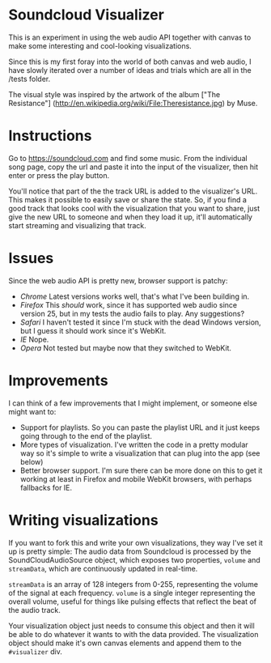 # Soundcloud Visualizer

This is an experiment in using the web audio API together with canvas to make some interesting and cool-looking visualizations.

Since this is my first foray into the world of both canvas and web audio, I have slowly iterated over a number of ideas and trials which are all in the /tests folder.

The visual style was inspired by the artwork of the album ["The Resistance"] (http://en.wikipedia.org/wiki/File:Theresistance.jpg) by Muse.

# Instructions

Go to https://soundcloud.com and find some music. From the individual song page, copy the url and paste it into the input of the visualizer, then hit enter or press the play button.

You'll notice that part of the the track URL is added to the visualizer's URL. This makes it possible to easily save or share the state. So, if you find a good track that looks cool with
 the visualization that you want to share, just give the new URL to someone and when they load it up, it'll automatically start streaming and visualizing that track.

# Issues

Since the web audio API is pretty new, browser support is patchy:

- *Chrome* Latest versions works well, that's what I've been building in.
- *Firefox* This *should* work, since it has supported web audio since version 25, but in my tests the audio fails to play. Any suggestions?
- *Safari* I haven't tested it since I'm stuck with the dead Windows version, but I guess it should work since it's WebKit.
- *IE* Nope.
- *Opera* Not tested but maybe now that they switched to WebKit.

# Improvements

I can think of a few improvements that I might implement, or someone else might want to:

- Support for playlists. So you can paste the playlist URL and it just keeps going through to the end of the playlist.
- More types of visualization. I've written the code in a pretty modular way so it's simple to write a visualization that can plug into the app (see below)
- Better browser support. I'm sure there can be more done on this to get it working at least in Firefox and mobile WebKit browsers, with perhaps fallbacks for IE.

# Writing visualizations

If you want to fork this and write your own visualizations, they way I've set it up is pretty simple:
The audio data from Soundcloud is processed by the SoundCloudAudioSource object, which exposes two properties, `volume` and `streamData`, which are continuously updated in real-time.

`streamData` is an array of 128 integers from 0-255, representing the volume of the signal at each frequency.
`volume` is a single integer representing the overall volume, useful for things like pulsing effects that reflect the beat of the audio track.

Your visualization object just needs to consume this object and then it will be able to do whatever it wants to with the data provided. The visualization object should make
it's own canvas elements and append them to the `#visualizer` div.

